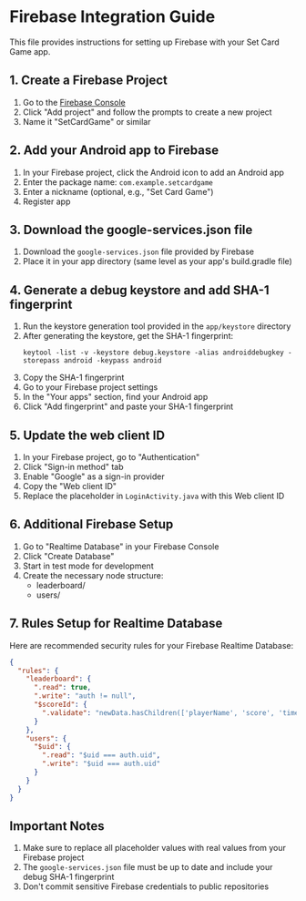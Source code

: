# Firebase Integration Guide

This file provides instructions for setting up Firebase with your Set Card Game app.

## 1. Create a Firebase Project

1. Go to the [Firebase Console](https://console.firebase.google.com/)
2. Click "Add project" and follow the prompts to create a new project
3. Name it "SetCardGame" or similar

## 2. Add your Android app to Firebase

1. In your Firebase project, click the Android icon to add an Android app
2. Enter the package name: `com.example.setcardgame`
3. Enter a nickname (optional, e.g., "Set Card Game")
4. Register app

## 3. Download the google-services.json file

1. Download the `google-services.json` file provided by Firebase
2. Place it in your app directory (same level as your app's build.gradle file)

## 4. Generate a debug keystore and add SHA-1 fingerprint

1. Run the keystore generation tool provided in the `app/keystore` directory
2. After generating the keystore, get the SHA-1 fingerprint:
   ```
   keytool -list -v -keystore debug.keystore -alias androiddebugkey -storepass android -keypass android
   ```
3. Copy the SHA-1 fingerprint
4. Go to your Firebase project settings
5. In the "Your apps" section, find your Android app
6. Click "Add fingerprint" and paste your SHA-1 fingerprint

## 5. Update the web client ID

1. In your Firebase project, go to "Authentication"
2. Click "Sign-in method" tab
3. Enable "Google" as a sign-in provider
4. Copy the "Web client ID" 
5. Replace the placeholder in `LoginActivity.java` with this Web client ID

## 6. Additional Firebase Setup

1. Go to "Realtime Database" in your Firebase Console
2. Click "Create Database"
3. Start in test mode for development
4. Create the necessary node structure:
   - leaderboard/
   - users/
   
## 7. Rules Setup for Realtime Database

Here are recommended security rules for your Firebase Realtime Database:

```json
{
  "rules": {
    "leaderboard": {
      ".read": true,
      ".write": "auth != null",
      "$scoreId": {
        ".validate": "newData.hasChildren(['playerName', 'score', 'timeInSeconds'])"
      }
    },
    "users": {
      "$uid": {
        ".read": "$uid === auth.uid",
        ".write": "$uid === auth.uid"
      }
    }
  }
}
```

## Important Notes

1. Make sure to replace all placeholder values with real values from your Firebase project
2. The `google-services.json` file must be up to date and include your debug SHA-1 fingerprint
3. Don't commit sensitive Firebase credentials to public repositories
